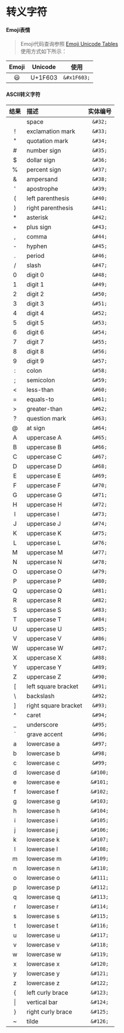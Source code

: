 # 转义字符

#### Emoji表情

> Emoji代码查询参照 [Emoji Unicode Tables](https://apps.timwhitlock.info/emoji/tables/unicode#block-4-enclosed-characters)  
> 使用方式如下所示：  

| Emoji | Unicode | 使用 |
|:--:|:--:|:--:|
|&#x1F603;|U+1F603|```&#x1F603;```|

#### ASCII转义字符

|结果 |	描述 | 实体编号|
|:--:|:---|:--:|
| &#32; | space	| ```&#32;``` |
| &#33; | exclamation mark	| ```&#33;``` |
| &#34; | quotation mark	| ```&#34;``` |
| &#35; | number sign	| ```&#35;``` |
| &#36; | dollar sign	| ```&#36;``` |
| &#37; | percent sign	| ```&#37;``` |
| &#38; | ampersand	| ```&#38;``` |
| &#39; | apostrophe	| ```&#39;``` |
| &#40; | left parenthesis	| ```&#40;``` |
| &#41; | right parenthesis	| ```&#41;``` |
| &#42; | asterisk	| ```&#42;``` |
| &#43; | plus sign	| ```&#43;``` |
| &#44; | comma	| ```&#44;``` |
| &#45; | hyphen	| ```&#45;``` |
| &#46; | period	| ```&#46;``` |
| &#47; | slash	| ```&#47;``` |
| &#48; | digit 0	| ```&#48;``` |
| &#49; | digit 1	| ```&#49;``` |
| &#50; | digit 2	| ```&#50;``` |
| &#51; | digit 3	| ```&#51;``` |
| &#52; | digit 4	| ```&#52;``` |
| &#53; | digit 5	| ```&#53;``` |
| &#54; | digit 6	| ```&#54;``` |
| &#55; | digit 7	| ```&#55;``` |
| &#56; | digit 8	| ```&#56;``` |
| &#57; | digit 9	| ```&#57;``` |
| &#58; | colon	| ```&#58;``` |
| &#59; | semicolon	| ```&#59;``` |
| &#60; | less-than	| ```&#60;``` |
| &#61; | equals-to	| ```&#61;``` |
| &#62; | greater-than	| ```&#62;``` |
| &#63; | question mark	| ```&#63;``` |
| &#64; | at sign	| ```&#64;``` |
| &#65; | uppercase A	| ```&#65;``` |
| &#66; | uppercase B	| ```&#66;``` |
| &#67; | uppercase C	| ```&#67;``` |
| &#68; | uppercase D	| ```&#68;``` |
| &#69; | uppercase E	| ```&#69;``` |
| &#70; | uppercase F	| ```&#70;``` |
| &#71; | uppercase G	| ```&#71;``` |
| &#72; | uppercase H	| ```&#72;``` |
| &#73; | uppercase I	| ```&#73;``` |
| &#74; | uppercase J	| ```&#74;``` |
| &#75; | uppercase K	| ```&#75;``` |
| &#76; | uppercase L	| ```&#76;``` |
| &#77; | uppercase M	| ```&#77;``` |
| &#78; | uppercase N	| ```&#78;``` |
| &#79; | uppercase O	| ```&#79;``` |
| &#80; | uppercase P	| ```&#80;``` |
| &#81; | uppercase Q	| ```&#81;``` |
| &#82; | uppercase R	| ```&#82;``` |
| &#83; | uppercase S	| ```&#83;``` |
| &#84; | uppercase T	| ```&#84;``` |
| &#85; | uppercase U	| ```&#85;``` |
| &#86; | uppercase V	| ```&#86;``` |
| &#87; | uppercase W	| ```&#87;``` |
| &#88; | uppercase X	| ```&#88;``` |
| &#89; | uppercase Y	| ```&#89;``` |
| &#90; | uppercase Z	| ```&#90;``` |
| &#91; | left square bracket	| ```&#91;``` |
| &#92; | backslash	| ```&#92;``` |
| &#93; | right square bracket	| ```&#93;``` |
| &#94; | caret	| ```&#94;``` |
| &#95; | underscore	| ```&#95;``` |
| &#96; | grave accent	| ```&#96;``` |
| &#97; | lowercase a	| ```&#97;``` |
| &#98; | lowercase b	| ```&#98;``` |
| &#99; | lowercase c	| ```&#99;``` |
| &#100; | lowercase d	| ```&#100;``` |
| &#101; | lowercase e	| ```&#101;``` |
| &#102; | lowercase f	| ```&#102;``` |
| &#103; | lowercase g	| ```&#103;``` |
| &#104; | lowercase h	| ```&#104;``` |
| &#105; | lowercase i	| ```&#105;``` |
| &#106; | lowercase j	| ```&#106;``` |
| &#107; | lowercase k	| ```&#107;``` |
| &#108; | lowercase l	| ```&#108;``` |
| &#109; | lowercase m	| ```&#109;``` |
| &#110; | lowercase n	| ```&#110;``` |
| &#111; | lowercase o	| ```&#111;``` |
| &#112; | lowercase p	| ```&#112;``` |
| &#113; | lowercase q	| ```&#113;``` |
| &#114; | lowercase r	| ```&#114;``` |
| &#115; | lowercase s	| ```&#115;``` |
| &#116; | lowercase t	| ```&#116;``` |
| &#117; | lowercase u	| ```&#117;``` |
| &#118; | lowercase v	| ```&#118;``` |
| &#119; | lowercase w	| ```&#119;``` |
| &#120; | lowercase x	| ```&#120;``` |
| &#121; | lowercase y	| ```&#121;``` |
| &#122; | lowercase z	| ```&#122;``` |
| &#123; | left curly brace	| ```&#123;``` |
| &#124; | vertical bar	| ```&#124;``` |
| &#125; | right curly brace	| ```&#125;``` |
| &#126; | tilde	| ```&#126;``` |
